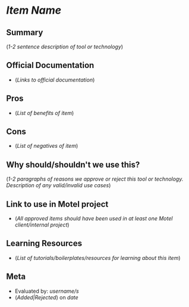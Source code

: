 # *Item Name*

## Summary
(*1-2 sentence description of tool or technology*)

## Official Documentation
* (*Links to official documentation*)

## Pros
* (*List of benefits of item*)

## Cons
* (*List of negatives of item*)

## Why should/shouldn't we use this?
(*1-2 paragraphs of reasons we approve or reject this tool or technology. Description of any valid/invalid use cases*)

## Link to use in Motel project
* (*All approved items should have been used in at least one Motel client/internal project*)

## Learning Resources
* (*List of tutorials/boilerplates/resources for learning about this item*)

## Meta
* Evaluated by: *username/s*
* (*Added|Rejected*) on *date*
